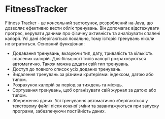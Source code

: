# FitnessTracker
Fitness Tracker - це консольний застосунок, розроблений на Java, що дозволяє ефективно вести облік тренувань. Він допомагає відстежувати прогрес, керувати даними про фізичну активність та аналізувати спалені калорії. Усі дані зберігаються локально, тому історія тренувань ніколи не втратиться.
Основний функціонал:
- Додавання тренувань, вказуючи тип, дату, тривалість та кількість спалених калорій. Для більшості типів калорії розраховуються автоматично. Також можна додати свій тип тренувань.
- Доступ до повного список усіх доданих тренувань.
- Видалення тренувань за різними критеріями: індексом, датою або типом.
- Розрахунок калорій за період за тиждень та місяць.
- Сортування тренувань, щоб організувати свій журнал за датою або типом.
- Збереження даних. Усі тренування автоматично зберігаються у текстовому файлі після кожної зміни та завантажуються при запуску програми, забезпечуючи постійність даних.
